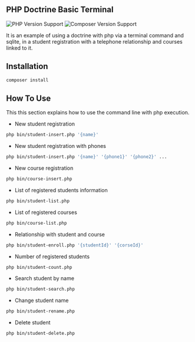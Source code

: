 ## PHP Doctrine Basic Terminal

![PHP Version Support](https://img.shields.io/badge/php-8.1%2B-brightgreen.svg?style=flat-square) ![Composer Version Support](https://img.shields.io/badge/composer-2.2.9%2B-brightgreen.svg?style=flat-square)

It is an example of using a doctrine with php via a terminal command and sqlite, in a student registration with a telephone relationship and courses linked to it.

## Installation

```bash
composer install
```

## How To Use

This this section explains how to use the command line with php execution.

- New student registration

```bash
php bin/student-insert.php '{name}'
```

- New student registration with phones

```bash
php bin/student-insert.php '{name}' '{phone1}' '{phone2}' ...
```

- New course registration

```bash
php bin/course-insert.php
```

- List of registered students information

```bash
php bin/student-list.php
```

- List of registered courses

```bash
php bin/course-list.php
```

- Relationship with student and course

```bash
php bin/student-enroll.php '{studentId}' '{corseId}'
```

- Number of registered students

```bash
php bin/student-count.php
```

- Search student by name

```bash
php bin/student-search.php
```

- Change student name

```bash
php bin/student-rename.php
```

- Delete student

```bash
php bin/student-delete.php
```